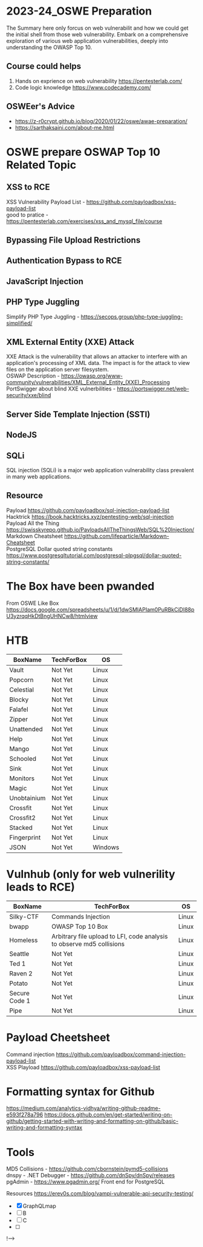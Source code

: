 <!--
# Disclaimer
All Resources below is only for education purpose for everyone who wanted to learn OSWE.
!-->

# 2023-24_OSWE Preparation
The Summary here only forcus on web vulnerabilit and how we could get the initial shell from those web vulnerability. Embark on a comprehensive exploration of various web application vulnerabilities, deeply into understanding the OWASP Top 10.

## Course could helps 
1. Hands on exprience on web vulnerability https://pentesterlab.com/ <br>
2. Code logic knowledge https://www.codecademy.com/

## OSWEer's Advice
- https://z-r0crypt.github.io/blog/2020/01/22/oswe/awae-preparation/ <br>
- https://sarthaksaini.com/about-me.html <br>

# OSWE prepare OSWAP Top 10 Related Topic

## XSS to RCE
XSS Vulnerability Payload List - https://github.com/payloadbox/xss-payload-list <br>
good to pratice - https://pentesterlab.com/exercises/xss_and_mysql_file/course <br>

## Bypassing File Upload Restrictions

## Authentication Bypass to RCE

## JavaScript Injection

## PHP Type Juggling
Simplify PHP Type Juggling - https://secops.group/php-type-juggling-simplified/

## XML External Entity (XXE) Attack
XXE Attack is the vulnerability that allows an attacker to interfere with an application's processing of XML data. The impact is for the attack to view files on the application server filesystem.  <br>
OSWAP Description - https://owasp.org/www-community/vulnerabilities/XML_External_Entity_(XXE)_Processing  <br>
PortSwigger about blind XXE vulnerbilities - https://portswigger.net/web-security/xxe/blind  <br>

## Server Side Template Injection (SSTI)

## NodeJS

## SQLi
SQL injection (SQLi) is a major web application vulnerability class prevalent in many web applications. 

## Resource
Payload https://github.com/payloadbox/sql-injection-payload-list <br>
Hacktrick https://book.hacktricks.xyz/pentesting-web/sql-injection <br>
Payload All the Thing https://swisskyrepo.github.io/PayloadsAllTheThingsWeb/SQL%20Injection/ <br>
Markdown Cheatsheet https://github.com/lifeparticle/Markdown-Cheatsheet <br>
PostgreSQL Dollar quoted string constants https://www.postgresqltutorial.com/postgresql-plpgsql/dollar-quoted-string-constants/

# The Box have been pwanded 

From OSWE Like Box https://docs.google.com/spreadsheets/u/1/d/1dwSMIAPIam0PuRBkCiDI88pU3yzrqqHkDtBngUHNCw8/htmlview

# HTB
|BoxName|TechForBox|OS|
|---|---|---|
|Vault|Not Yet|Linux|
|Popcorn|Not Yet|Linux|
|Celestial|Not Yet|Linux|
|Blocky|Not Yet|Linux|
|Falafel|Not Yet|Linux|
|Zipper|Not Yet|Linux|
|Unattended|Not Yet|Linux|
|Help|Not Yet|Linux|
|Mango|Not Yet|Linux|
|Schooled|Not Yet|Linux|
|Sink|Not Yet|Linux|
|Monitors|Not Yet|Linux|
|Magic|Not Yet|Linux|
|Unobtainium|Not Yet|Linux|
|Crossfit|Not Yet|Linux|
|Crossfit2|Not Yet|Linux|
|Stacked|Not Yet|Linux|
|Fingerprint|Not Yet|Linux|
|JSON|Not Yet|Windows|

# Vulnhub (only for web vulnerility leads to RCE)
|BoxName|TechForBox|OS|
|---|---|---|
|Silky-CTF|Commands Injection|Linux|
|bwapp|OWASP Top 10 Box|Linux|
|Homeless|Arbitrary file upload to LFI, code analysis to observe md5 collisions|Linux|
|Seattle|Not Yet|Linux|
|Ted 1|Not Yet|Linux|
|Raven 2|Not Yet|Linux|
|Potato|Not Yet|Linux|
|Secure Code 1|Not Yet|Linux|
|Pipe|Not Yet|Linux|

# Payload Cheetsheet
Command injection https://github.com/payloadbox/command-injection-payload-list <br>
XSS Playload https://github.com/payloadbox/xss-payload-list

# Formatting syntax for Github 
https://medium.com/analytics-vidhya/writing-github-readme-e593f278a796
https://docs.github.com/en/get-started/writing-on-github/getting-started-with-writing-and-formatting-on-github/basic-writing-and-formatting-syntax

# Tools
MD5 Collisions - https://github.com/cbornstein/pymd5-collisions <br>
dnspy - .NET Debugger - https://github.com/dnSpy/dnSpy/releases <br>
pgAdmin - https://www.pgadmin.org/ Front end for PostgreSQL<br>

<!-- 
# OSWE Like Topic

1. Source Code Audit
2. ATutor Authentication Bypass and RCE
	1. test
	2. test
3.  ATutor LMS Type Juggling Vulnerability
	1. PHP Strict compasion and loose compasion
	2. 
	3. 
4.  ManageEngine Applications Manager AMUserResourcesSyncServlet SQL Injection RCE
	1. test
	2. test
	3. Stacked Queries https://www.sqlinjection.net/stacked-queries/
5.  Bassmaster NodeJS Arbitrary JavaScript Injection Vulnerability
	1. Regular expression - https://regex101.com/
        2. Regular expression explain - https://hackmd.io/@Heidi-Liu/regex#Why-we-need-Regular-Expression
	2. JavaScript RegExp Reference - https://www.w3schools.com/jsref/jsref_obj_regexp.asp
        3. (execute a shell) hex-encode our forward slashes and bypass the restrictions of the regex parsing
6.  DotNetNuke Cookie Deserialization RCE
	1. C# Serialize and Deserialize https://blog.miniasp.com/post/2008/03/19/How-to-serialize-and-deserialize-using-C-NET
        2. .NET Documentation https://learn.microsoft.com/en-us/dotnet/?view=net-8.0
	3. Generating payloads that exploit unsafe .NET object deserializationhttps://github.com/pwntester/ysoserial.net
7.  ERPNext Authentication Bypass and Server Side Template Injection
	1. SQL Injection - utf8mb4_general_ci - https://dev.mysql.com/doc/refman/8.0/en/charset-unicode-sets.html
	2. Frappe Framework - https://frappeframework.com/docs/v15/user/en/tutorial/create-a-doctype
 	3. 
  	4. 
   	5. 
8.  openCRX Authentication Bypass and Remote Code Execution
	1. Java application analysis, tree -L 3
	2. XXE (XML External Entity) vulnerability
 	3. XXE Attack submitted - <!DOCTYPE reset [ <!ENTITY qaz SYSTEM "/etc/passwd"> ]> <reset>&qaz;</reset>
 	4. JAVA RCE - create a feature void, create a procedure and call that feature.
9.  openITCOCKPIT XSS and OS Command Injection - Blackbox
	1. XSS - The Browser Exploitation Framework (BeEF)
	2. DOM - HTML elements via the getElementByID and getElementsByTagName methods.
	3. Websocket - How to obtain a url and key from websocket server 
 	4. OS Command injection combining a fuzzing skill
  	5. 
10.  Concord Authentication Bypass to RCE
Reference : https://fetch.spec.whatwg.org/#cors-request
	1. CORS, Access-Control-Allow-Origin have three values *, null and origin. https://fetch.spec.whatwg.org/#cors-request
	2. SameSite Attribute, [http-response] Set-Cookie: session=ABCDEFGHIJKLMNO; Path=/; Max-Age=0; SameSite=Lax; *three of attribute: Strict, None, and Lax. Understanding the relationship between SOP, CORS, and the SameSite attribute is critical in understanding how and when an application might be vulnerable to CSRF.
 	3. CORS exploits are similar to reflected Cross-Site Scripting (XSS) in that we must send a link to an already-authenticated user in order to exploit something of value
  	4. Liquibase.xml, Liquibase is an open-source database schema change management solution which enables you to manage revisions of your database changes easily.
11.  Server-Side Request Forgery
	1. Directus v9.0.0 rc34
	2. API gateways for microservices
 	3. API Discovery via Verb Tampering
  	4. 
12.  Guacamole Lite Prototype Pollution	
	1. test
	2. test
13.  Atmail Mail Server Appliance: from XSS to RCE archived
	1. test
	2. test
!-->

<!--
# Post OSWE

## API Security
<!-- Task list -->

Resources
https://erev0s.com/blog/vampi-vulnerable-api-security-testing/

- [x] GraphQLmap
- [ ] B
- [ ] C
- [ ] 
!-->

